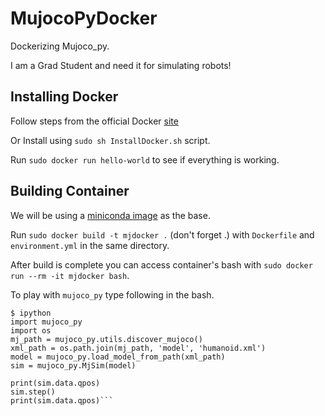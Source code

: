 # MujocoPyDocker
Dockerizing Mujoco_py.

I am a Grad Student and need it for simulating robots!

## Installing Docker
Follow steps from the official Docker [site](https://docs.docker.com/engine/install/ubuntu/)

Or Install using `sudo sh InstallDocker.sh` script.

Run `sudo docker run hello-world` to see if everything is working.

## Building Container
We will be using a [miniconda image](https://hub.docker.com/r/continuumio/miniconda3) as the base.

Run `sudo docker build -t mjdocker .` (don't forget .) with `Dockerfile` and `environment.yml` in the same directory.

After build is complete you can access container's bash with `sudo docker run --rm -it mjdocker bash`.

To play with `mujoco_py` type following in the bash.

```
$ ipython
import mujoco_py
import os
mj_path = mujoco_py.utils.discover_mujoco()
xml_path = os.path.join(mj_path, 'model', 'humanoid.xml')
model = mujoco_py.load_model_from_path(xml_path)
sim = mujoco_py.MjSim(model)

print(sim.data.qpos)
sim.step()
print(sim.data.qpos)```

